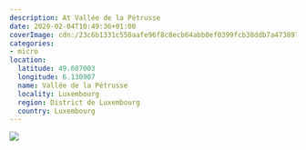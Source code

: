 ```yaml
---
description: At Vallée de la Pétrusse
date: 2020-02-04T10:49:36+01:00
coverImage: cdn:/23c6b1331c550aafe96f8c8ecb64abb0ef0399fcb38ddb7a473897ffdb6bd73a
categories:
- micro
location:
  latitude: 49.607003
  longitude: 6.130907
  name: Vallée de la Pétrusse
  locality: Luxembourg
  region: District de Luxembourg
  country: Luxembourg
---
```


![](cdn:/23c6b1331c550aafe96f8c8ecb64abb0ef0399fcb38ddb7a473897ffdb6bd73a?class=fw)
